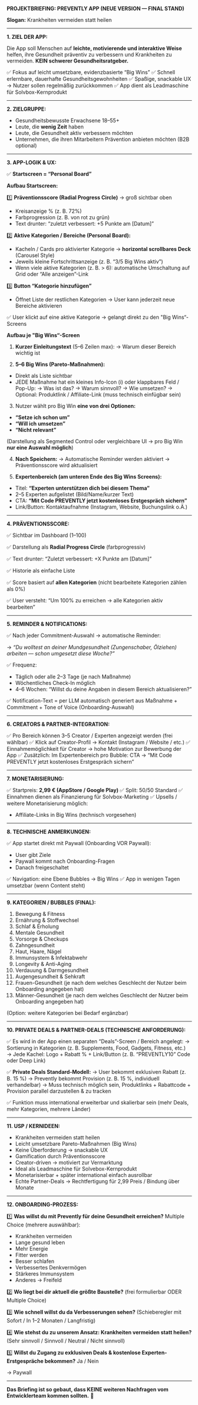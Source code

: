 **PROJEKTBRIEFING: PREVENTLY APP (NEUE VERSION — FINAL STAND)**

**Slogan:** Krankheiten vermeiden statt heilen

---

**1. ZIEL DER APP:**

Die App soll Menschen auf **leichte, motivierende und interaktive Weise** helfen, ihre Gesundheit präventiv zu verbessern und Krankheiten zu vermeiden. **KEIN schwerer Gesundheitsratgeber.**

✅ Fokus auf leicht umsetzbare, evidenzbasierte “Big Wins”
✅ Schnell erlernbare, dauerhafte Gesundheitsgewohnheiten
✅ Spaßige, snackable UX → Nutzer sollen regelmäßig zurückkommen
✅ App dient als Leadmaschine für Solvbox-Kernprodukt

---

**2. ZIELGRUPPE:**

* Gesundheitsbewusste Erwachsene 18–55+
* Leute, die **wenig Zeit** haben
* Leute, die Gesundheit aktiv verbessern möchten
* Unternehmen, die ihren Mitarbeitern Prävention anbieten möchten (B2B optional)

---

**3. APP-LOGIK & UX:**

✅ **Startscreen = “Personal Board”**

**Aufbau Startscreen:**

1️⃣ **Präventionsscore (Radial Progress Circle)** → groß sichtbar oben

* Kreisanzeige % (z. B. 72%)
* Farbprogression (z. B. von rot zu grün)
* Text drunter: “zuletzt verbessert: +5 Punkte am \[Datum]”

2️⃣ **Aktive Kategorien / Bereiche (Personal Board):**

* Kacheln / Cards pro aktivierter Kategorie → **horizontal scrollbares Deck** (Carousel Style)
* Jeweils kleine Fortschrittsanzeige (z. B. “3/5 Big Wins aktiv”)
* Wenn viele aktive Kategorien (z. B. > 6): automatische Umschaltung auf Grid oder “Alle anzeigen”-Link

3️⃣ **Button “Kategorie hinzufügen”**

* Öffnet Liste der restlichen Kategorien → User kann jederzeit neue Bereiche aktivieren

✅ User klickt auf eine aktive Kategorie → gelangt direkt zu den "Big Wins“-Screens

**Aufbau je "Big Wins“-Screen**

1. **Kurzer Einleitungstext** (5–6 Zeilen max):
   → Warum dieser Bereich wichtig ist

2. **5–6 Big Wins (Pareto-Maßnahmen):**

* Direkt als Liste sichtbar
* JEDE Maßnahme hat ein kleines Info-Icon (i) oder klappbares Feld / Pop-Up:
  → Was ist das?
  → Warum sinnvoll?
  → Wie umsetzen?
  → Optional: Produktlink / Affiliate-Link (muss technisch einfügbar sein)

3. Nutzer wählt pro Big Win **eine von drei Optionen:**

* **“Setze ich schon um”**
* **“Will ich umsetzen”**
* **“Nicht relevant”**

(Darstellung als Segmented Control oder vergleichbare UI → pro Big Win **nur eine Auswahl möglich**)

4. **Nach Speichern:**
   → Automatische Reminder werden aktiviert
   → Präventionsscore wird aktualisiert

5. **Expertenbereich (am unteren Ende des Big Wins Screens):**

* Titel: **“Experten unterstützen dich bei diesem Thema”**
* 2–5 Experten aufgelistet (Bild/Name/kurzer Text)
* CTA: **“Mit Code PREVENTLY jetzt kostenloses Erstgespräch sichern”**
* Link/Button: Kontaktaufnahme (Instagram, Website, Buchungslink o.Ä.)

---

**4. PRÄVENTIONSSCORE:**

✅ Sichtbar im Dashboard (1–100)

✅ Darstellung als **Radial Progress Circle** (farbprogressiv)

✅ Text drunter: “Zuletzt verbessert: +X Punkte am \[Datum]”

✅ Historie als einfache Liste

✅ Score basiert auf **allen Kategorien** (nicht bearbeitete Kategorien zählen als 0%)

✅ User versteht: “Um 100% zu erreichen → alle Kategorien aktiv bearbeiten”

---

**5. REMINDER & NOTIFICATIONS:**

✅ Nach jeder Commitment-Auswahl → automatische Reminder:

→ *“Du wolltest an deiner Mundgesundheit (Zungenschaber, Ölziehen) arbeiten — schon umgesetzt diese Woche?”*

✅ Frequenz:

* Täglich oder alle 2–3 Tage (je nach Maßnahme)
* Wöchentliches Check-In möglich
* 4–6 Wochen: “Willst du deine Angaben in diesem Bereich aktualisieren?”

✅ Notification-Text = per LLM automatisch generiert aus Maßnahme + Commitment + Tone of Voice (Onboarding-Auswahl)

---

**6. CREATORS & PARTNER-INTEGRATION:**

✅ Pro Bereich können 3–5 Creator / Experten angezeigt werden (frei wählbar)
✅ Klick auf Creator-Profil → Kontakt (Instagram / Website / etc.)
✅ Einnahmemöglichkeit für Creator → hohe Motivation zur Bewerbung der App
✅ Zusätzlich: Im Expertenbereich pro Bubble: CTA → “Mit Code PREVENTLY jetzt kostenloses Erstgespräch sichern”

---

**7. MONETARISIERUNG:**

✅ Startpreis: **2,99 € (AppStore / Google Play)**
✅ Split: 50/50 Standard
✅ Einnahmen dienen als Finanzierung für Solvbox-Marketing
✅ Upsells / weitere Monetarisierung möglich:

* Affiliate-Links in Big Wins (technisch vorgesehen)

---

**8. TECHNISCHE ANMERKUNGEN:**

✅ App startet direkt mit Paywall (Onboarding VOR Paywall):

* User gibt Ziele
* Paywall kommt nach Onboarding-Fragen
* Danach freigeschaltet

✅ Navigation: eine Ebene Bubbles → Big Wins
✅ App in wenigen Tagen umsetzbar (wenn Content steht)

---

**9. KATEGORIEN / BUBBLES (FINAL):**

1. Bewegung & Fitness
2. Ernährung & Stoffwechsel
3. Schlaf & Erholung
4. Mentale Gesundheit
5. Vorsorge & Checkups
6. Zahngesundheit
7. Haut, Haare, Nägel
8. Immunsystem & Infektabwehr
9. Longevity & Anti-Aging
10. Verdauung & Darmgesundheit
11. Augengesundheit & Sehkraft
12. Frauen-Gesundheit (je nach dem welches Geschlecht der Nutzer beim Onboarding angegeben hat)
13. Männer-Gesundheit (je nach dem welches Geschlecht der Nutzer beim Onboarding angegeben hat)

(Option: weitere Kategorien bei Bedarf ergänzbar)

---

**10. PRIVATE DEALS & PARTNER-DEALS (TECHNISCHE ANFORDERUNG):**

✅ Es wird in der App einen separaten “Deals”-Screen / Bereich angelegt: → Sortierung in Kategorien (z. B. Supplements, Food, Gadgets, Fitness, etc.) → Jede Kachel: Logo + Rabatt % + Link/Button (z. B. “PREVENTLY10” Code oder Deep Link)

✅ **Private Deals Standard-Modell:**
→ User bekommt exklusiven Rabatt (z. B. 15 %)
→ Prevently bekommt Provision (z. B. 15 %, individuell verhandelbar)
→ Muss technisch möglich sein, Produktlinks + Rabattcode + Provision parallel darzustellen & zu tracken

✅ Funktion muss international erweiterbar und skalierbar sein (mehr Deals, mehr Kategorien, mehrere Länder)

---

**11. USP / KERNIDEEN:**

* Krankheiten vermeiden statt heilen
* Leicht umsetzbare Pareto-Maßnahmen (Big Wins)
* Keine Überforderung → snackable UX
* Gamification durch Präventionsscore
* Creator-driven → motiviert zur Vermarktung
* Ideal als Leadmaschine für Solvebox-Kernprodukt
* Monetarisierbar + später international einfach ausrollbar
* Echte Partner-Deals → Rechtfertigung für 2,99 Preis / Bindung über Monate

---

**12. ONBOARDING-PROZESS:**

1️⃣ **Was willst du mit Prevently für deine Gesundheit erreichen?**
Multiple Choice (mehrere auswählbar):

* Krankheiten vermeiden
* Lange gesund leben
* Mehr Energie
* Fitter werden
* Besser schlafen
* Verbessertes Denkvermögen
* Stärkeres Immunsystem
* Anderes → Freifeld

2️⃣ **Wo liegt bei dir aktuell die größte Baustelle?**
(frei formulierbar ODER Multiple Choice)

3️⃣ **Wie schnell willst du da Verbesserungen sehen?**
(Schieberegler mit Sofort / In 1–2 Monaten / Langfristig)

4️⃣ **Wie stehst du zu unserem Ansatz: Krankheiten vermeiden statt heilen?**
(Sehr sinnvoll / Sinnvoll / Neutral / Nicht sinnvoll)

5️⃣ **Willst du Zugang zu exklusiven Deals & kostenlose Experten-Erstgespräche bekommen?**
Ja / Nein

→ Paywall

---

**Das Briefing ist so gebaut, dass KEINE weiteren Nachfragen vom Entwicklerteam kommen sollten.** 🚀
